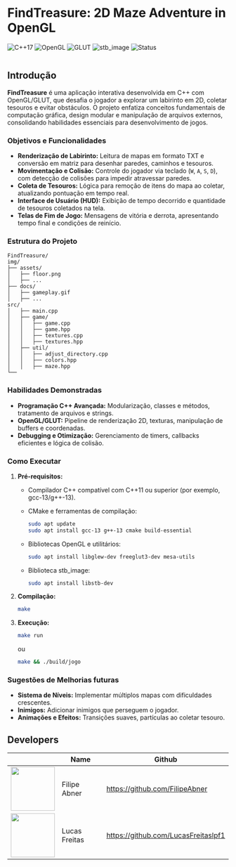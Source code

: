# FindTreasure: 2D Maze Adventure in OpenGL

![C++17](https://img.shields.io/badge/C%2B%2B-17-blue)
![OpenGL](https://img.shields.io/badge/OpenGL-4.6-lightgrey)
![GLUT](https://img.shields.io/badge/GLUT-3.0-orange)
![stb\_image](https://img.shields.io/badge/stb__image-compatible-blue)
![Status](https://img.shields.io/badge/status-em%20desenvolvimento-yellow)


<p align="center">
  <img src="img/docs/gameplay.gif" alt="" />
</p>

## Introdução

**FindTreasure** é uma aplicação interativa desenvolvida em C++ com OpenGL/GLUT, que desafia o jogador a explorar um labirinto em 2D, coletar tesouros e evitar obstáculos. O projeto enfatiza conceitos fundamentais de computação gráfica, design modular e manipulação de arquivos externos, consolidando habilidades essenciais para desenvolvimento de jogos.

### Objetivos e Funcionalidades

* **Renderização de Labirinto:** Leitura de mapas em formato TXT e conversão em matriz para desenhar paredes, caminhos e tesouros.
* **Movimentação e Colisão:** Controle do jogador via teclado (`W`, `A`, `S`, `D`), com detecção de colisões para impedir atravessar paredes.
* **Coleta de Tesouros:** Lógica para remoção de itens do mapa ao coletar, atualizando pontuação em tempo real.
* **Interface de Usuário (HUD):** Exibição de tempo decorrido e quantidade de tesouros coletados na tela.
* **Telas de Fim de Jogo:** Mensagens de vitória e derrota, apresentando tempo final e condições de reinício.

### Estrutura do Projeto

```
FindTreasure/
img/
├── assets/
│   ├── floor.png
│   ├── ...
├── docs/
│   ├── gameplay.gif
│   ├── ...             
src/
│   ├── main.cpp           
│   ├── game/
│   │   ├── game.cpp           
│   │   ├── game.hpp           
│   │   ├── textures.cpp           
│   │   ├── textures.hpp           
│   ├── util/
│   │   ├── adjust_directory.cpp           
│   │   ├── colors.hpp           
│   │   ├── maze.hpp           
└── 
```

### Habilidades Demonstradas

* **Programação C++ Avançada:** Modularização, classes e métodos, tratamento de arquivos e strings.
* **OpenGL/GLUT:** Pipeline de renderização 2D, texturas, manipulação de buffers e coordenadas.
* **Debugging e Otimização:** Gerenciamento de timers, callbacks eficientes e lógica de colisão.

### Como Executar

1. **Pré-requisitos:**

   * Compilador C++ compatível com C++11 ou superior (por exemplo, gcc-13/g++-13).
   * CMake e ferramentas de compilação:

     ```bash
     sudo apt update
     sudo apt install gcc-13 g++-13 cmake build-essential
     ```
   * Bibliotecas OpenGL e utilitários:

     ```bash
     sudo apt install libglew-dev freeglut3-dev mesa-utils
     ```
   * Biblioteca stb\_image:

     ```bash
     sudo apt install libstb-dev
     ```
2. **Compilação:**

   ```bash
   make
   ```
3. **Execução:**

   ```bash
   make run
   ```
   ou
   ```bash
   make && ./build/jogo
   ```


### Sugestões de Melhorias futuras

* **Sistema de Níveis:** Implementar múltiplos mapas com dificuldades crescentes.
* **Inimigos:** Adicionar inimigos que perseguem o jogador.
* **Animações e Efeitos:** Transições suaves, partículas ao coletar tesouro.

## Developers

|   | Name             | Github                         | 
| -------------------------------------------------------------------------------------------- | ---------------- | ------------------------------ |
| <img src="https://avatars.githubusercontent.com/u/60756521"  width="100px" heigth="100px" /> | Filipe Abner     | https://github.com/FilipeAbner |
| <img src="https://avatars.githubusercontent.com/u/70250416?v=4"  width="100px" heigth="100px" /> | Lucas Freitas     | https://github.com/LucasFreitaslpf1 |